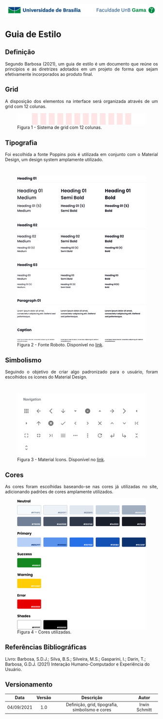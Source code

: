 ![UnB](../img/unb.jpg)

# Guia de Estilo

## Definição

<p align="justify">
Segundo Barbosa (2021), um guia de estilo é um documento que reúne os princípios e as diretrizes adotados em um projeto de forma que sejam efetivamente incorporados ao produto final.
</p>

## Grid

<p align="justify">
A disposição dos elementos na interface será organizada através de um grid com 12 colunas.
</p>

<figure>
    <img align=center src="../../img/guia-de-estilo/grid.png"/>
    <br/>
    <figcaption>
    Figura 1 - Sistema de grid com 12 colunas.
    </figcaption>
</figure>

## Tipografia

<p align="justify">
Foi escolhida a fonte Poppins pois é utilizada em conjunto com o Material Design, um design system amplamente utilizado.
</p>

<br/>

<figure>
    <img align=center src="../../img/guia-de-estilo/typography.png">
    <br/>
    <figcaption>
    Figura 2 - Fonte Roboto. Disponível no <a href="https://fonts.google.com/specimen/Poppins.">link</a>.
    </figcaption>
</figure>

## Simbolismo

<p align="justify">
Seguindo o objetivo de criar algo padronizado para o usuário, foram escolhidos os ícones do Material Design.
</p>

<br/>

<figure>
    <img align=center src="../../img/guia-de-estilo/icons.png">
    <br>
    <figcaption>
    Figura 3 - Material Icons. Disponível no <a href="https://fonts.google.com/icons">link</a>.
    </figcaption>
</figure>

## Cores

<p align="justify">
As cores foram escolhidas baseando-se nas cores já utilizadas no site, adicionando padrões de cores amplamente utilizados.
</p>

<figure>
    <img align=center src="../../img/guia-de-estilo/colors.png">
    <br>
    <figcaption>
    Figura 4 - Cores utilizadas.
    </figcaption>
</figure>

## Referências Bibliográficas

Livro: Barbosa, S.D.J.; Silva, B.S.; Silveira, M.S.; Gasparini, I.; Darin, T.; Barbosa, G.D.J.
(2021) Interação Humano-Computador e Experiência do Usuário.

## Versionamento

|    Data    | Versão |                    Descrição                    |     Autor     |
| :--------: | :----: | :---------------------------------------------: | :-----------: |
| 04/09/2021 |  1.0   | Definição, grid, tipografia, simbolismo e cores | Irwin Schmitt |
